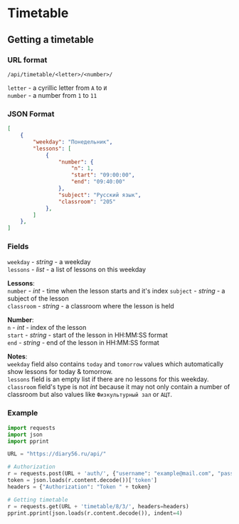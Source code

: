 # Timetable

## Getting a timetable

### URL format

```/api/timetable/<letter>/<number>/```

```letter``` - a cyrillic letter from ```А``` to ```И```  
```number``` - a number from ```1``` to ```11```

### JSON Format

```json
[
    {
        "weekday": "Понедельник",
        "lessons": [
            {
                "number": {
                    "n": 1,
                    "start": "09:00:00",
                    "end": "09:40:00"
                },
                "subject": "Русский язык",
                "classroom": "205"
            },
        ]
    },
]
```

### Fields

```weekday``` - *string* - a weekday  
```lessons``` - *list* - a list of lessons on this weekday

**Lessons**:  
```number``` - *int* - time when the lesson starts and it's index
```subject``` - *string* - a subject of the lesson  
```classroom``` - *string* - a classroom where the lesson is held

**Number**:  
```n``` - *int* - index of the lesson  
```start``` - *string* - start of the lesson in HH:MM:SS format  
```end``` - *string* - end of the lesson in HH:MM:SS format

**Notes**:  
```weekday``` field also contains ```today``` and ```tomorrow``` values which automatically
show lessons for today & tomorrow.  
```lessons``` field is an empty list if there are no lessons for this weekday.  
```classroom``` field's type is not *int* because it may not only contain a number of
classroom but also values like ```Физкультурный зал``` or ```АЦТ```.

### Example

```python
import requests
import json
import pprint

URL = "https://diary56.ru/api/"

# Authorization
r = requests.post(URL + 'auth/', {"username": "example@mail.com", "password": "qwerty1234"})
token = json.loads(r.content.decode())['token']
headers = {"Authorization": "Token " + token}

# Getting timetable
r = requests.get(URL + 'timetable/8/З/', headers=headers)
pprint.pprint(json.loads(r.content.decode()), indent=4)
```
